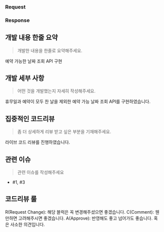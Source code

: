 ### Request

### Response

## 개발 내용 한줄 요약
> 개발한 내용을 한줄로 요약해주세요.

예약 가능한 날짜 조회 API 구현

## 개발 세부 사항
> 어떤 것을 개발했는지 자세히 작성해주세요.

휴무일과 예약이 모두 찬 날을 제외한 예약 가능 날짜 조회 API를 구현하였습니다.

## 집중적인 코드리뷰
> 좀 더 상세하게 리뷰 받고 싶은 부분을 기재해주세요.

라이브 코드 리뷰를 진행하였습니다.

## 관련 이슈
> 관련 이슈를 작성해주세요
- #1, #3

<!--
## 리마인더 (주석처리)
[]본인의 로컬에서 정상 동작하는지 확인해주세요.
[]최신 브랜치를 Pull 받고 PR을 요청했는지 확인해주세요.
[]API가 추가되었을 경우 테스트를 하고 PR을 올려주세요.
[]Conflict가 났을 때, UI상에서 해결하지 말고, 본인 local에서 해결해주세요.
[]commit 메시지 제대로 작성해주세요.
-->

## 코드리뷰 룰
R(Request Change): 해당 블럭은 꼭 변경해주셨으면 좋겠습니다.
C(Comment): 웬만하면 고려해주시면 좋겠습니다.
A(Approve): 반영해도 좋고 넘어가도 좋습니다. 혹은 사소한 의견입니다.
